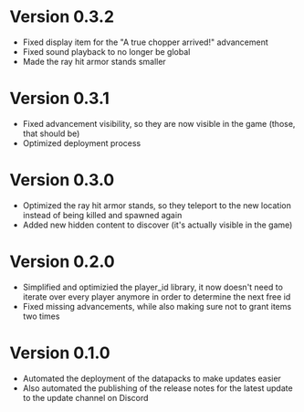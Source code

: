 # Version 0.3.2
- Fixed display item for the "A true chopper arrived!" advancement
- Fixed sound playback to no longer be global
- Made the ray hit armor stands smaller

# Version 0.3.1
- Fixed advancement visibility, so they are now visible in the game (those, that should be)
- Optimized deployment process

# Version 0.3.0
- Optimized the ray hit armor stands, so they teleport to the new location instead of being killed and spawned again
- Added new hidden content to discover (it's actually visible in the game)

# Version 0.2.0
- Simplified and optimizied the player_id library, it now doesn't need to iterate over every player anymore in order to determine the next free id
- Fixed missing advancements, while also making sure not to grant items two times

# Version 0.1.0
- Automated the deployment of the datapacks to make updates easier
- Also automated the publishing of the release notes for the latest update to the update channel on Discord